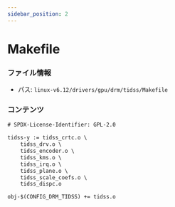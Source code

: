 ```yaml
---
sidebar_position: 2
---
```

# Makefile

### ファイル情報

- パス: `linux-v6.12/drivers/gpu/drm/tidss/Makefile`

### コンテンツ

```txt
# SPDX-License-Identifier: GPL-2.0

tidss-y := tidss_crtc.o \
	tidss_drv.o \
	tidss_encoder.o \
	tidss_kms.o \
	tidss_irq.o \
	tidss_plane.o \
	tidss_scale_coefs.o \
	tidss_dispc.o

obj-$(CONFIG_DRM_TIDSS) += tidss.o

```

